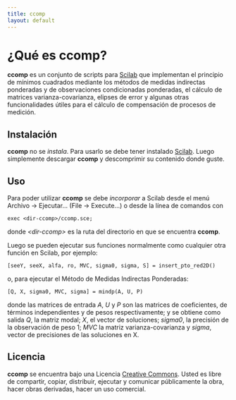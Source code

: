```yaml
---
title: ccomp
layout: default
---
```

# ¿Qué es **ccomp**?

**ccomp** es un conjunto de scripts para [Scilab][scilab] que implementan el principio de mínimos cuadrados mediante los métodos de medidas indirectas ponderadas y de observaciones condicionadas ponderadas, el cálculo de matrices varianza-covarianza, elipses de error y algunas otras funcionalidades útiles para el cálculo de compensación de procesos de medición.

[scilab]: http://www.scilab.org/  "Sitio oficial de Scilab"

## Instalación

**ccomp** no se _instala_. Para usarlo se debe tener instalado [Scilab][scilab]. Luego simplemente descargar **ccomp** y descomprimir su contenido donde guste.

## Uso

Para poder utilizar **ccomp** se debe _incorporar_ a Scilab desde el menú Archivo -> Ejecutar... (File -> Execute...) o desde la línea de comandos con

    exec <dir-ccomp>/ccomp.sce;

donde _&lt;dir-ccomp&gt;_ es la ruta del directorio en que se encuentra **ccomp**.

Luego se pueden ejecutar sus funciones normalmente como cualquier otra función en Scilab, por ejemplo:

    [seeY, seeX, alfa, ro, MVC, sigma0, sigma, S] = insert_pto_red2D()

o, para ejecutar el Método de Medidas Indirectas Ponderadas:

    [Q, X, sigma0, MVC, sigma] = mindp(A, U, P)

donde las matrices de entrada _A_, _U_ y _P_ son las matrices de coeficientes, de términos independientes y de pesos respectivamente; y se obtiene como salida _Q_, la matriz modal; _X_, el vector de soluciones; _sigma0_, la precisión de la observación de peso 1; _MVC_ la matriz varianza-covarianza y _sigma_, vector de precisiones de las soluciones en X.

## Licencia

**ccomp** se encuentra bajo una Licencia [Creative Commons][cc]. Usted es libre de compartir, copiar, distribuir, ejecutar y comunicar públicamente la obra, hacer obras derivadas, hacer un uso comercial.

[cc]: http://creativecommons.org/licenses/by-sa/2.5/ar/  "Licencia Creative Commons 2.5"


